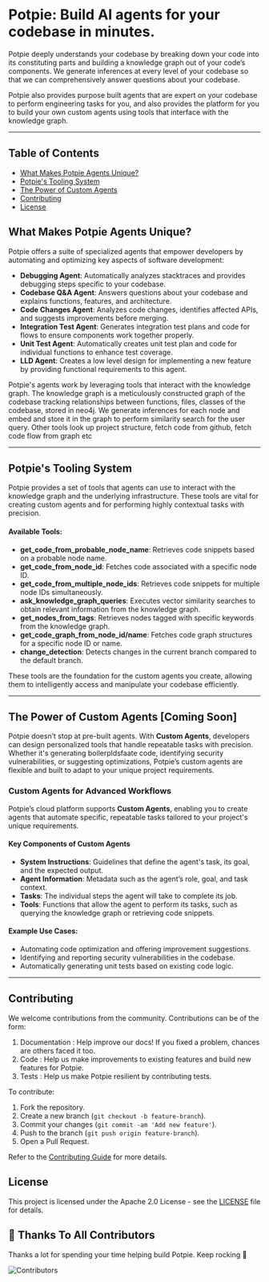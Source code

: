 # Potpie: Build AI agents for your codebase in minutes.

Potpie deeply understands your codebase by breaking down your code into its constituting parts and building a knowledge graph out of your code’s components. We generate inferences at every level of your codebase so that we can comprehensively answer questions about your codebase.

Potpie also provides purpose built agents that are expert on your codebase to perform engineering tasks for you, and also provides the platform for you to build your own custom agents using tools that interface with the knowledge graph.

---
## Table of Contents

- [What Makes Potpie Agents Unique?](#what-makes-potpie-agents-unique)
- [Potpie's Tooling System](#potpie's-tooling-system)
- [The Power of Custom Agents](#the-power-of-custom-agents-coming-soon)
- [Contributing](#contributing)
- [License](#license)


## What Makes Potpie Agents Unique?

Potpie offers a suite of specialized agents that empower developers by automating and optimizing key aspects of software development:

- **Debugging Agent**: Automatically analyzes stacktraces and provides debugging steps specific to your codebase.  
- **Codebase Q&A Agent**: Answers questions about your codebase and explains functions, features, and architecture.  
- **Code Changes Agent**: Analyzes code changes, identifies affected APIs, and suggests improvements before merging.  
- **Integration Test Agent**: Generates integration test plans and code for flows to ensure components work together properly.  
- **Unit Test Agent**: Automatically creates unit test plan and code for individual functions to enhance test coverage.  
- **LLD Agent**: Creates a low level design for implementing a new feature by providing functional requirements to this agent.

Potpie's agents work by leveraging tools that interact with the knowledge graph. The knowledge graph is a meticulously constructed graph of the codebase tracking relationships between functions, files, classes of the codebase, stored in neo4j. We generate inferences for each node and embed and store it in the graph to perform similarity search for the user query. Other tools look up project structure, fetch code from github, fetch code flow from graph etc 

---

## Potpie's Tooling System

Potpie provides a set of tools that agents can use to interact with the knowledge graph and the underlying infrastructure. These tools are vital for creating custom agents and for performing highly contextual tasks with precision.

#### Available Tools:
- **get_code_from_probable_node_name**: Retrieves code snippets based on a probable node name.
- **get_code_from_node_id**: Fetches code associated with a specific node ID.
- **get_code_from_multiple_node_ids**: Retrieves code snippets for multiple node IDs simultaneously.
- **ask_knowledge_graph_queries**: Executes vector similarity searches to obtain relevant information from the knowledge graph.
- **get_nodes_from_tags**: Retrieves nodes tagged with specific keywords from the knowledge graph.
- **get_code_graph_from_node_id/name**: Fetches code graph structures for a specific node ID or name.
- **change_detection**: Detects changes in the current branch compared to the default branch.


These tools are the foundation for the custom agents you create, allowing them to intelligently access and manipulate your codebase efficiently.

---
## The Power of Custom Agents [Coming Soon]

Potpie doesn’t stop at pre-built agents. With **Custom Agents**, developers can design personalized tools that handle repeatable tasks with precision. Whether it's generating boilerpldsfaate code, identifying security vulnerabilities, or suggesting optimizations, Potpie’s custom agents are flexible and built to adapt to your unique project requirements.
 
### Custom Agents for Advanced Workflows

Potpie’s cloud platform supports **Custom Agents**, enabling you to create agents that automate specific, repeatable tasks tailored to your project's unique requirements. 

#### Key Components of Custom Agents
- **System Instructions**: Guidelines that define the agent's task, its goal, and the expected output.
- **Agent Information**: Metadata such as the agent’s role, goal, and task context.
- **Tasks**: The individual steps the agent will take to complete its job.
- **Tools**: Functions that allow the agent to perform its tasks, such as querying the knowledge graph or retrieving code snippets.


#### Example Use Cases:
- Automating code optimization and offering improvement suggestions.
- Identifying and reporting security vulnerabilities in the codebase.
- Automatically generating unit tests based on existing code logic.


---

## Contributing

We welcome contributions from the community. Contributions can be of the form: 
1. Documentation : Help improve our docs! If you fixed a problem, chances are others faced it too.
2. Code : Help us make improvements to existing features and build new features for Potpie. 
3. Tests :  Help us make Potpie resilient by contributing tests.

To contribute:
1. Fork the repository.
2. Create a new branch (`git checkout -b feature-branch`).
3. Commit your changes (`git commit -am 'Add new feature'`).
4. Push to the branch (`git push origin feature-branch`).
5. Open a Pull Request.

Refer to the [Contributing Guide](./contributing.md) for more details.

## License

This project is licensed under the Apache 2.0 License - see the [LICENSE](LICENSE) file for details.

## 💪 Thanks To All Contributors

Thanks a lot for spending your time helping build Potpie. Keep rocking 🥂

<img src="https://contributors-img.web.app/image?repo=potpie-ai/potpie" alt="Contributors"/>